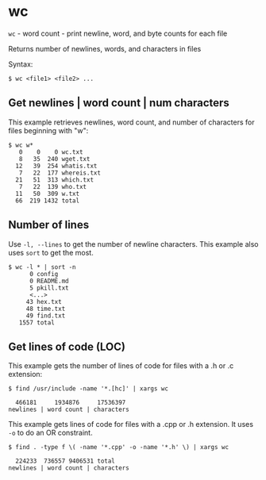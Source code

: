 # wc

`wc` - word count - print newline, word, and byte counts for each file

Returns number of newlines, words, and characters in files

Syntax:
```
$ wc <file1> <file2> ...
```

## Get newlines | word count | num characters
This example retrieves newlines, word count, and number of characters for files beginning with "w":
```
$ wc w*
   0    0    0 wc.txt
   8   35  240 wget.txt
  12   39  254 whatis.txt
   7   22  177 whereis.txt
  21   51  313 which.txt
   7   22  139 who.txt
  11   50  309 w.txt
  66  219 1432 total
```

## Number of lines
Use `-l, --lines` to get the number of newline characters. This example also uses `sort` to get the most.
```
$ wc -l * | sort -n
      0 config
      0 README.md
      5 pkill.txt
      <...>
     43 hex.txt
     48 time.txt
     49 find.txt
   1557 total
```

## Get lines of code (LOC)
This example gets the number of lines of code for files with a .h or .c extension:
```
$ find /usr/include -name '*.[hc]' | xargs wc

  466181     1934876     17536397
newlines | word count | characters
```

This example gets lines of code for files with a .cpp or .h extension. It uses `-o` to do an OR constraint.
```
$ find . -type f \( -name '*.cpp' -o -name '*.h' \) | xargs wc

  224233  736557 9406531 total
newlines | word count | characters
```
